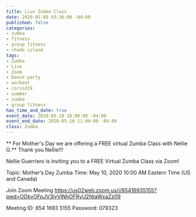 ```yaml
---
title: Live Zumba Class
date: 2020-05-08 03:36:00 -04:00
published: false
categories:
- zumba
- fitness
- group fitness
- rhode island
tags:
- Zumba
- Live
- Zoom
- Dance party
- workout
- corvid19
- summer
- zumba
- group fitness
has_time_and_date: true
event_date: 2020-05-10 10:00:00 -04:00
event_end_date: 2020-05-10 11:00:00 -04:00
class: Zumba
---
```


** For Mother's Day we are offering a FREE virtual Zumba Class with Nellie G.**   Thank you Nellie!!!

Nellie Guerriero is inviting you to a FREE Virtual Zumba Class via Zoom! 

Topic: Mother’s Day Zumba
Time: May 10, 2020 10:00 AM Eastern Time (US and Canada)

Join Zoom Meeting
https://us02web.zoom.us/j/85416935155?pwd=ODkvOFpJV3lyVlNhOFRyU2NtaWxaZz09

Meeting ID: 854 1693 5155
Password: 079323
